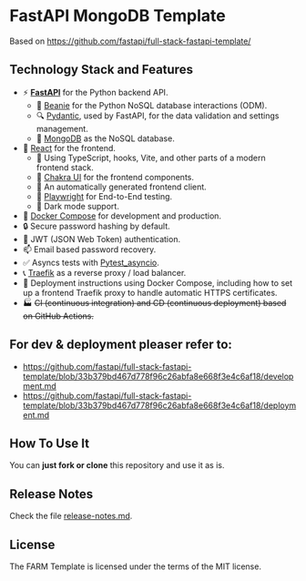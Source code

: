 # FastAPI MongoDB Template
Based on https://github.com/fastapi/full-stack-fastapi-template/

## Technology Stack and Features
- ⚡ [**FastAPI**](https://fastapi.tiangolo.com) for the Python backend API.
    - 🧰 [Beanie](http://beanie-odm.dev) for the Python NoSQL database interactions (ODM).
    - 🔍 [Pydantic](https://docs.pydantic.dev), used by FastAPI, for the data validation and settings management.
    - 💾 [MongoDB](https://www.mongodb.com/) as the NoSQL database.
- 🚀 [React](https://react.dev) for the frontend.
    - 💃 Using TypeScript, hooks, Vite, and other parts of a modern frontend stack.
    - 🎨 [Chakra UI](https://chakra-ui.com) for the frontend components.
    - 🤖 An automatically generated frontend client.
    - 🧪 [Playwright](https://playwright.dev) for End-to-End testing.
    - 🦇 Dark mode support.
- 🐋 [Docker Compose](https://www.docker.com) for development and production.
- 🔒 Secure password hashing by default.
- 🔑 JWT (JSON Web Token) authentication.
- 📫 Email based password recovery.
- ✅ Asyncs tests with [Pytest_asyncio](https://pytest-asyncio.readthedocs.io).
- 📞 [Traefik](https://traefik.io) as a reverse proxy / load balancer.
- 🚢 Deployment instructions using Docker Compose, including how to set up a frontend Traefik proxy to handle automatic HTTPS certificates.
- 🏭 ~~CI (continuous integration) and CD (continuous deployment) based on GitHub Actions.~~

## For dev & deployment pleaser refer to:
- https://github.com/fastapi/full-stack-fastapi-template/blob/33b379bd467d778f96c26abfa8e668f3e4c6af18/development.md
- https://github.com/fastapi/full-stack-fastapi-template/blob/33b379bd467d778f96c26abfa8e668f3e4c6af18/deployment.md

## How To Use It
You can **just fork or clone** this repository and use it as is.

## Release Notes
Check the file [release-notes.md](./release-notes.md).

## License
The FARM Template is licensed under the terms of the MIT license.